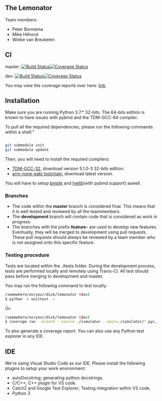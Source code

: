 ## The Lemonator

Team members:
- Peter Bonnema
- Mike Hilhorst
- Wiebe van Breukelen

## CI

master: [![Build Status](https://travis-ci.com/PBonnema/lemonator.svg?branch=dev)](https://travis-ci.com/PBonnema/lemonator)[![Coverage Status](https://coveralls.io/repos/github/PBonnema/lemonator/badge.svg)](https://coveralls.io/github/PBonnema/lemonator)

dev: [![Build Status](https://travis-ci.com/PBonnema/lemonator.svg?branch=dev)](https://travis-ci.com/PBonnema/lemonator)[![Coverage Status](https://coveralls.io/repos/github/PBonnema/lemonator/badge.svg?branch=dev)](https://coveralls.io/github/PBonnema/lemonator?branch=dev)

You may view the coverage reports over here: [link](https://coveralls.io/github/PBonnema/lemonator).

## Installation
Make sure you are running Python 3.7.* 32-bits. The 64-bits edition is known to have issues with pybind and the TDM-GCC-64 compiler.

To pull all the required dependencies, please run the following commands within a shell:"

```bash

git submodule init
git submodule update

```

Then, you will need to install the required compilers:
  - [TDM-GCC-32](http://tdm-gcc.tdragon.net/download), download version 5.1.0-3 32-bits edition.
  - [arm-none-eabi toolchain](https://developer.arm.com/tools-and-software/open-source-software/developer-tools/gnu-toolchain/gnu-rm/downloads), download latest version.
  
You will have to setup [bmptk](http://github.com/wovo/bmptk) and [hwlib](http://github.com/wovo/hwlib)(with pybind support) aswell.

### Branches
- The code within the **master** branch is considered final. This means that it is well tested and reviewed by all the teammembers.
- The **development** branch will contain code that is considered as work in progress.
- The branches with the prefix **feature-** are used to develop new features. Eventually, they will be merged to development using pull requests. These pull requests should always be reviewed by a team member who is not assigned onto this specific feature.

### Testing procedure
Tests are located within the ./tests folder. During the development process, tests are performed locally and remotely using Travis-CI.
All test should pass before merging to development and master. 

You may run the following command to test locally:
```bash
/somewhere/on/your/disk/lemonator (dev)
$ python -m unittest -v
```

Or: 
```bash
/somewhere/on/your/disk/lemonator (dev)
$ coverage run --branch --source ./simulator --omit=./simulator/*.pyc,./simulator/Interface.py,./simulator/main.py -m unittest -v
```

To also generate a coverage report. You can also use any Python test explorer in any IDE.

## IDE
We're using Visual Studio Code as our IDE. Please install the following plugins to setup your work environment:
- autoDocstring; generating python docstrings.
- C/C++; C++ plugin for VS code.
- Catch2 and Google Test Explorer; Testing integration within VS code.
- Python 3
